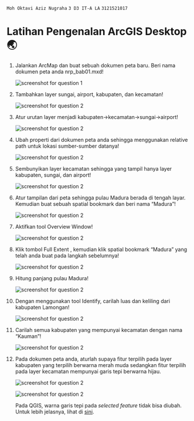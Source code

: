 `Moh Oktavi Aziz Nugraha` `3 D3 IT-A LA` `3121521017`

# Latihan Pengenalan ArcGIS Desktop 🌏

1. Jalankan ArcMap dan buat sebuah dokumen peta baru. Beri nama dokumen peta anda nrp_bab01.mxd!

   ![screenshot for question 1](./images/ss-1.png)

2. Tambahkan layer sungai, airport, kabupaten, dan kecamatan!

   ![screenshot for question 2](./images/ss-2.png)

3. Atur urutan layer menjadi kabupaten->kecamatan->sungai->airport!

   ![screenshot for question 2](./images/ss-3.png)

4. Ubah properti dari dokumen peta anda sehingga menggunakan relative path untuk lokasi sumber-sumber datanya!

   ![screenshot for question 2](./images/ss-4.png)

5. Sembunyikan layer kecamatan sehingga yang tampil hanya layer kabupaten, sungai, dan airport!

   ![screenshot for question 2](./images/ss-5.png)

6. Atur tampilan dari peta sehingga pulau Madura berada di tengah layar. Kemudian buat sebuah spatial bookmark dan beri nama “Madura”!

   ![screenshot for question 2](./images/ss-6.png)

7. Aktifkan tool Overview Window!

   ![screenshot for question 2](./images/ss-7.png)

8. Klik tombol Full Extent , kemudian klik spatial bookmark “Madura” yang telah anda buat pada langkah sebelumnya!

   ![screenshot for question 2](./images/ss-8.png)

9. Hitung panjang pulau Madura!

   ![screenshot for question 2](./images/ss-9.png)

10. Dengan menggunakan tool Identify, carilah luas dan keliling dari kabupaten Lamongan!

    ![screenshot for question 2](./images/ss-10.png)

11. Carilah semua kabupaten yang mempunyai kecamatan dengan nama “Kauman”!

    ![screenshot for question 2](./images/ss-11.png)

12. Pada dokumen peta anda, aturlah supaya fitur terpilih pada layer kabupaten yang terpilih berwarna merah muda sedangkan fitur terpilih pada layer kecamatan mempunyai garis tepi berwarna hijau.

    ![screenshot for question 2](./images/ss-12.png)

    ![screenshot for question 2](./images/ss-12-1.png)

    Pada QGIS, warna garis tepi pada _selected feature_ tidak bisa diubah. Untuk lebih jelasnya, lihat di [sini](https://gis.stackexchange.com/a/318549).
